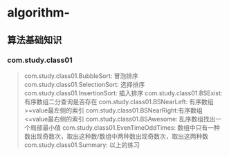 # algorithm-

## 算法基础知识

### com.study.class01
> com.study.class01.BubbleSort: 冒泡排序
> com.study.class01.SelectionSort: 选择排序
> com.study.class01.InsertionSort: 插入排序
> com.study.class01.BSExist: 有序数组二分查询是否存在
> com.study.class01.BSNearLeft: 有序数组>=value最左侧的索引
> com.study.class01.BSNearRight:有序数组<=value最右侧的索引
> com.study.class01.BSAwesome: 乱序数组找出一个局部最小值
> com.study.class01.EvenTimeOddTimes: 数组中只有一种数出现奇数次，取出这种数/数组中两种数出现奇数次，取出这两种数
> com.study.class01.Summary: 以上的练习

